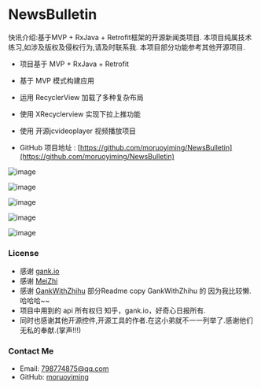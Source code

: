 # NewsBulletin
快讯介绍:基于MVP + RxJava + Retrofit框架的开源新闻类项目.
本项目纯属技术练习,如涉及版权及侵权行为,请及时联系我.
本项目部分功能参考其他开源项目.

* 项目基于 MVP + RxJava + Retrofit
* 基于 MVP 模式构建应用
* 运用 RecyclerView 加载了多种复杂布局
* 使用 XRecyclerview 实现下拉上推功能
* 使用 开源jcvideoplayer 视频播放项目

* GitHub 项目地址 : [https://github.com/moruoyiming/NewsBulletin](https://github.com/moruoyiming/NewsBulletin)

![image](https://github.com/moruoyiming/NewsBulletin/blob/master/pics/Screenshot_2017-01-23-22-07-26-795_com.mrym.newsb.png)

![image](https://github.com/moruoyiming/NewsBulletin/blob/master/pics/Screenshot_2017-01-23-22-08-20-762_com.mrym.newsb.png)

![image](https://github.com/moruoyiming/NewsBulletin/blob/master/pics/Screenshot_2017-01-17-13-01-48-820_com.mrym.newsb.jpg)

![image](https://github.com/moruoyiming/NewsBulletin/blob/master/pics/Screenshot_2017-01-17-13-00-11-722_com.mrym.newsb.jpg)

![image](https://github.com/moruoyiming/NewsBulletin/blob/master/pics/Screenshot_2017-01-17-13-33-18-815_com.mrym.newsb.jpg)

### License
* 感谢 [gank.io](http://gank.io/api)
* 感谢 [MeiZhi](https://github.com/drakeet/Meizhi)
* 感谢 [GankWithZhihu](https://github.com/Werb/GankWithZhihu) 部分Readme copy GankWithZhihu 的  因为我比较懒.哈哈哈~~
* 项目中用到的 api 所有权归 知乎，gank.io，好奇心日报所有.
* 同时也感谢其他开源控件,开源工具的作者.在这小弟就不一一列举了.感谢他们无私的奉献.(掌声!!!)

### Contact Me
* Email: 798774875@qq.com
* GitHub: [moruoyiming](https://github.com/moruoyiming)